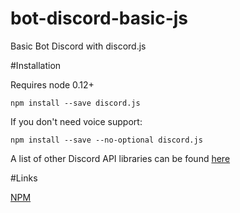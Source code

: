 # bot-discord-basic-js

Basic Bot Discord with discord.js

#Installation

Requires node 0.12+

`npm install --save discord.js`

If you don't need voice support:

`npm install --save --no-optional discord.js`

A list of other Discord API libraries can be found [here](https://discordapp.com/developers/docs/reference)

#Links

[NPM](http://npmjs.com/package/discord.js)
